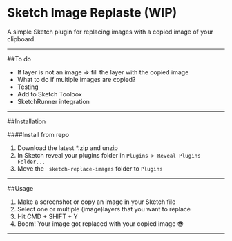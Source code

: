 # Sketch Image Replaste (WIP)

A simple Sketch plugin for replacing images with a copied image of your clipboard.

---

##To do

- If layer is not an image => fill the layer with the copied image
- What to do if multiple images are copied?
- Testing
- Add to Sketch Toolbox
- SketchRunner integration

---

##Installation

####Install from repo

1. Download the latest *.zip and unzip
2. In Sketch reveal your plugins folder in ```Plugins > Reveal Plugins Folder...```
3. Move the ``` sketch-replace-images``` folder to ```Plugins```

---

##Usage

1. Make a screenshot or copy an image in your Sketch file
2. Select one or multiple (image)layers that you want to replace
3. Hit CMD + SHIFT + Y
4. Boom! Your image got replaced with your copied image 😎

---
